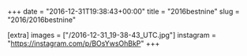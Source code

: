 +++
date = "2016-12-31T19:38:43+00:00"
title = "2016bestnine"
slug = "2016/2016bestnine"

[extra]
images = ["/2016-12-31_19-38-43_UTC.jpg"]
instagram = "https://instagram.com/p/BOsYwsOhBkP"
+++
